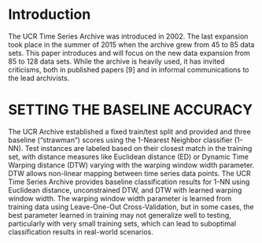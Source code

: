 # Introduction
The UCR Time Series Archive was introduced in 2002.
The last expansion took place in the summer of 2015 when the archive grew from 45 to 85 data sets. This paper introduces and will focus on the new data expansion from 85 to 128 data sets.
While the archive is heavily used, it has invited criticisms, both in published papers [9] and in informal communications to the lead archivists.


# SETTING THE BASELINE ACCURACY
The UCR Archive established a fixed train/test split and provided and three baseline (“strawman”) scores using the 1-Nearest Neighbor classifier (1-NN). 
Test instances are labeled based on their closest match in the training set, with distance measures like Euclidean distance (ED) or Dynamic Time Warping distance (DTW) varying with the warping window width parameter.
DTW allows non-linear mapping between time series data points.
The UCR Time Series Archive provides baseline classification results for 1-NN using Euclidean distance, unconstrained DTW, and DTW with learned warping window width. 
The warping window width parameter is learned from training data using Leave-One-Out Cross-Validation, but in some cases, the best parameter learned in training may not generalize well to testing, particularly with very small training sets, which can lead to suboptimal classification results in real-world scenarios.
